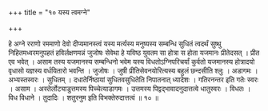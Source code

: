 +++
title = "१० यस्य त्वमग्ने"

+++

हे अग्ने रराणो रममाणो देवो दीप्यमानस्त्वं यस्य मर्त्यस्य मनुष्यस्य सम्बन्धि सुधितं त्वदर्थं सुष्थु निहितमध्वरमनुपहतं हविर्लक्षणमन्नं जुजोषः सेवेथा हे यविष्ठ युवतम सा होत्रा स होता यजमानः प्रीतेदसत् । प्रीत एव भवेत् । असाम तस्य यजमानस्य सम्बन्धिनो भवेम यस्य विधतोऽग्निपरिचर्यां कुर्वतो यजमानस्य होत्रादयो वृधासो यज्ञस्य वर्धयितारो भवन्ति । जुजोषः । जुषी प्रीतिसेवनयोरित्यस्य बहुलं छन्दसीति श्लुः । अडागमः । अभ्यस्तस्वरः । सुधितम् । दधातेर्निष्ठायां सुधितवसुधितेति निपातनात् ध्यादेशः । गतिरनन्तर इति गतेः स्वरः । असाम । अस्तेर्लोट्याडुत्तमस्य पिच्चेत्याडागमः । उत्तमस्य पिद्वद्भावादनुदात्तत्वे धातुस्वरः । विधतः । विध विधाने । तुदादिः । शतुरनुम इति विभक्तेरुदात्तत्वं ॥ १० ॥